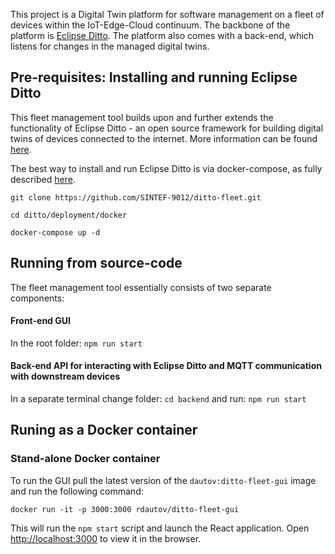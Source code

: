 This project is a Digital Twin platform for software management on a fleet of devices within the IoT-Edge-Cloud continuum. The backbone of the platform is [Eclipse Ditto](https://www.eclipse.org/ditto/). The platform also comes with a back-end, which listens for changes in the managed digital twins.

## Pre-requisites: Installing and running Eclipse Ditto

This fleet management tool builds upon and further extends the functionality of Eclipse Ditto - an open source framework for building digital twins of devices connected to the internet. More information can be found [here](https://eclipse.dev/ditto/).

The best way to install and run Eclipse Ditto is via docker-compose, as fully described [here](https://github.com/eclipse-ditto/ditto/tree/master/deployment/docker). 

`git clone https://github.com/SINTEF-9012/ditto-fleet.git`

`cd ditto/deployment/docker`

`docker-compose up -d`

## Running from source-code

The fleet management tool essentially consists of two separate components:

#### Front-end GUI

In the root folder: `npm run start`

#### Back-end API for interacting with Eclipse Ditto and MQTT communication with downstream devices

In a separate terminal change folder: `cd backend` and run: `npm run start`

## Runing as a Docker container

### Stand-alone Docker container

To run the GUI  pull the latest version of the `dautov:ditto-fleet-gui` image and run the following command:

`docker run -it -p 3000:3000 rdautov/ditto-fleet-gui`

This will run the `npm start` script and launch the React application. Open [http://localhost:3000](http://localhost:3000) to view it in the browser.
